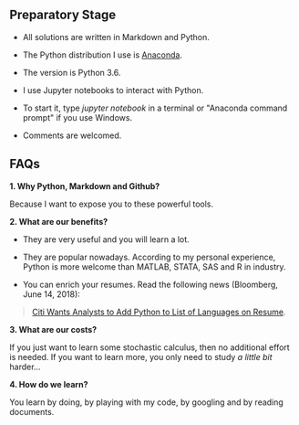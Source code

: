 ## Preparatory Stage
* All solutions are written in Markdown and Python.

* The Python distribution I use is [Anaconda](https://www.anaconda.com/what-is-anaconda/). 

* The version is Python 3.6. 

* I use Jupyter notebooks to interact with Python. 
* To start it, type *jupyter notebook* in a terminal or "Anaconda command prompt" if you use Windows.
* Comments are welcomed.

## FAQs

**1. Why Python, Markdown and Github?**

Because I want to expose you to these powerful tools.

**2. What are our benefits?**

- They are very useful and you will learn a lot.

- They are popular nowadays. According to my personal experience, Python is more welcome than MATLAB, STATA, SAS and R in industry.

- You can enrich your resumes. Read the following news (Bloomberg, June 14, 2018):

> [Citi Wants Analysts to Add Python to List of Languages on Resume](https://www.bloomberg.com/news/articles/2018-06-14/citi-wants-analysts-to-add-python-to-list-of-languages-on-resume).

**3. What are our costs?**

If you just want to learn some stochastic calculus, then no additional effort is needed. If you want to learn more, you only need to study *a little bit* harder...

**4. How do we learn?**

You learn by doing, by playing with my code, by googling and by reading documents.
